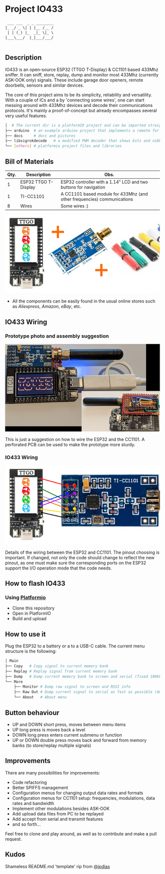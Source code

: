 # Project IO433

```
 ___ ___  _ _ ________
|_ _/ _ \| | |__ /__ /
 | | (_) |_  _|_ \|_ \
|___\___/  |_|___/___/
                       
```
## Description

IO433 is an open-source ESP32 (TTGO T-Display) & CC1101 based 433Mhz sniffer.
It can sniff, store, replay, dump and monitor most 433Mhz (currently ASK-OOK only) signals.
These include garage door openers, remote doorbells, sensors and similar devices.

The core of this project aims to be its simplicity, reliability and versatility.
With a couple of ICs and a by 'connecting some wires', one can start messing around with 433Mhz devices and decode their communications protocols.
It's mainly a proof-of-concept but already encompasses several very useful features.

```bash
│  # The current dir is a platformIO project and can be imported straight from here.
├── arduino  # an example arduino project that implements a remote for some ASK-OOK-PWM signals based on a FS1000A
├── docs     # docs and pictures
├── libsigrokdecode   # a modified PWM decoder that shows bits and nibbles (sigrok/PulseView)
└── [others] # platformio project files and libraries
```

## Bill of Materials

| Qty. | Description | Obs. |
|------|------------------------|-----------------------------------------------------------------|
| 1 | ESP32 TTGO T-Display | ESP32 controller with a 1.14" LCD and two buttons for navigation |
| 1 | TI-CC1101 | A CC1101 based module for 433Mhz (and other frequencies) communications |
| 8 | Wires | Some wires :) |

![IO433 Parts](docs/parts.png)

* All the components can be easily found in the usual online stores such as *Aliexpress*, *Amazon*, *eBay*, etc.


## IO433 Wiring

### Prototype photo and assembly suggestion

![IO433 PCB](docs/io433-prototype.png)

This is just a suggestion on how to wire the ESP32 and the CC1101. A perforated PCB can be used to make the prototype more sturdy.

### IO433 Wiring

![IO433 Wiring](docs/io433-wiring.png)

Details of the wiring between the ESP32 and CC1101. The pinout choosing is important. If changed, not only the code should change to reflect the new pinout, as one must make sure the corresponding ports on the ESP32 support the I/O operation mode that the code needs. 

## How to flash IO433   

### Using [Platformio](https://platformio.org/)

* Clone this repository 
* Open in PlatformIO
* Build and upload

## How to use it

Plug the ESP32 to a battery or a to a USB-C cable. The current menu structure is the following:

```bash
│ Main
├── Copy   # Copy signal to current memory bank
├── Replay # Replay signal from current memory bank
├── Dump   # Dump current memory bank to screen and serial (fixed 100kbps, for easy analysis on third party software [ex. PulseView])
└── More
    ├── Monitor # Dump raw signal to screen and RSSI info
    ├── Raw Out # Dump current signal to serial as fast as possible (default 1Mbps serial)
    └── About   # About menu
```

## Button behaviour

* UP and DOWN short press, moves between menu items
* UP long press is moves back a level
* DOWN long press enters current submenu or function
* UP or DOWN double press moves back and forward from memory banks (to store/replay multiple signals) 

## Improvements

There are many possibilities for improvements:

* Code refactoring
* Better SPIFFS management
* Configuration menus for changing output data rates and formats
* Configuration menus for CC1101 setup: frequencies, modulations, data rates and bandwidth
* Implement other modulations besides ASK-OOK
* Add upload data files from PC to be replayed
* Add accept from serial and transmit features
* and so forth...

Feel free to clone and play around, as well as to contribute and make a pull request.

## Kudos

Shameless README.md 'template' rip from [@jpdias](https://github.com/jpdias)